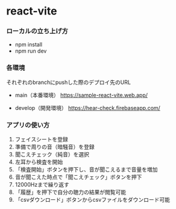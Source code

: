 # react-vite

### ローカルの立ち上げ方
- npm install
- npm run dev

### 各環境
それぞれのbranchにpushした際のデプロイ先のURL

 - main（本番環境）
 https://sample-react-vite.web.app/

- develop（開発環境）
 https://hear-check.firebaseapp.com/

### アプリの使い方
1. フェイスシートを登録
2. 準備で周りの音（暗騒音）を登録
3. 聞こえチェック（純音）を選択
4. 左耳から検査を開始
5. 「検査開始」ボタンを押下し、音が聞こえるまで音量を増加
6. 音が聞こえた時点で「聞こえチェック」ボタンを押下
7. 12000Hzまで繰り返す
8. 「履歴」を押下で自分の聴力の結果が閲覧可能
9. 「csvダウンロード」ボタンからcsvファイルをダウンロード可能
